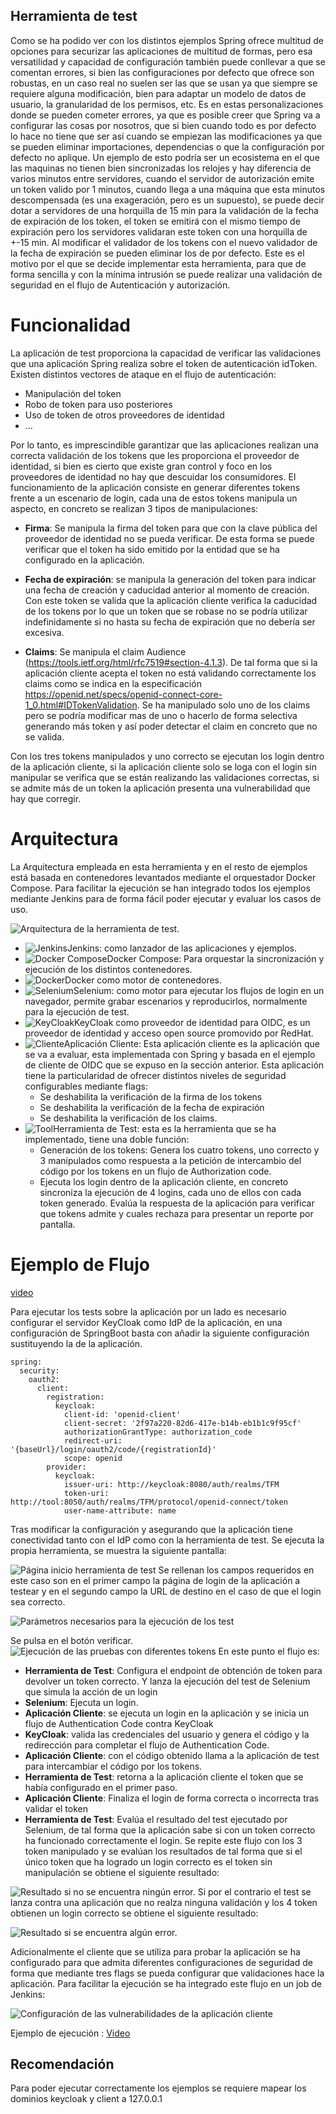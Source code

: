 ## Herramienta de test

Como se ha podido ver con los distintos ejemplos Spring ofrece multitud de opciones para securizar las aplicaciones de multitud de formas, pero esa versatilidad y capacidad de configuración también puede conllevar a que se comentan errores, si bien las configuraciones por defecto que ofrece son robustas, en un caso real no suelen ser las que se usan ya que siempre se requiere alguna modificación, bien para adaptar un modelo de datos de usuario, la granularidad de los permisos, etc.
Es en estas personalizaciones donde se pueden cometer errores, ya que es posible creer que Spring va a configurar las cosas por nosotros, que si bien cuando todo es por defecto lo hace no tiene que ser así cuando se empiezan las modificaciones ya que se pueden eliminar importaciones, dependencias o que la configuración por defecto no aplique. Un ejemplo de esto podría ser un ecosistema en el que las maquinas no tienen bien sincronizadas los relojes y hay diferencia de varios minutos entre servidores, cuando el servidor de autorización emite un token valido por 1 minutos, cuando llega a una máquina que esta  minutos descompensada (es una exageración, pero es un supuesto), se puede decir dotar a servidores de una horquilla de 15 min para la validación de la fecha de expiración de los token, el token se emitirá con el mismo tiempo de expiración pero los servidores validaran este token con una horquilla de +-15 min. Al modificar el validador de los tokens con el nuevo validador de la fecha de expiración se pueden eliminar los de por defecto.
Este es el motivo por el que se decide implementar esta herramienta, para que de forma sencilla y con la mínima intrusión se puede realizar una validación de seguridad en el flujo de Autenticación y autorización.

# Funcionalidad
La aplicación de test proporciona la capacidad de verificar las validaciones que una aplicación Spring realiza sobre el token de autenticación idToken. 
Existen distintos vectores de ataque en el flujo de autenticación:

* Manipulación del token
* Robo de token para uso posteriores
* Uso de token de otros proveedores de identidad
* …

Por lo tanto, es imprescindible garantizar que las aplicaciones realizan una correcta validación de los tokens que les proporciona el proveedor de identidad, si bien es cierto que existe gran control y foco en los proveedores de identidad no hay que descuidar los consumidores. 
El funcionamiento de la aplicación consiste en generar diferentes tokens frente a un escenario de login, cada una de estos tokens manipula un aspecto, en concreto se realizan 3 tipos de manipulaciones:

* **Firma**: Se manipula la firma del token para que con la clave pública del proveedor de identidad no se pueda verificar. De esta forma se puede verificar que el token ha sido emitido por la entidad que se ha configurado en la aplicación.

* **Fecha de expiración**: se manipula la generación del token para indicar una fecha de creación y caducidad anterior al momento de creación. Con este token se valida que la aplicación cliente verifica la caducidad de los tokens por lo que un token que se robase no se podría utilizar indefinidamente si no hasta su fecha de expiración que no debería ser excesiva.

* **Claims**: Se manipula el claim Audience (https://tools.ietf.org/html/rfc7519#section-4.1.3). De tal forma que si la aplicación cliente acepta el token no está validando correctamente los claims como se indica en la especificación https://openid.net/specs/openid-connect-core-1_0.html#IDTokenValidation. Se ha manipulado solo uno de los claims pero se podría modificar mas de uno o hacerlo de forma selectiva generando más token y así poder detectar el claim en concreto que no se valida.

Con los tres tokens manipulados y uno correcto se ejecutan los login dentro de la aplicación cliente, si la aplicación cliente solo se loga con el login sin manipular se verifica que se están realizando las validaciones correctas, si se admite más de un token la aplicación presenta una vulnerabilidad que hay que corregir.

# Arquitectura
La Arquitectura empleada en esta herramienta y en el resto de ejemplos está basada en contenedores levantados mediante el orquestador Docker Compose. Para facilitar la ejecución se han integrado todos los ejemplos mediante Jenkins para de forma fácil poder ejecutar y evaluar los casos de uso.

![Arquitectura de la herramienta de test.](./doc/Img01.png)

* ![Jenkins](./doc/jenkinsIcon.png)Jenkins: como lanzador de las aplicaciones y ejemplos.
* ![Docker Compose](./doc/dockerComposeIcon.png)Docker Compose: Para orquestar la sincronización y ejecución de los distintos contenedores.
* ![Docker](./doc/dockerIcon.png)Docker como motor de contenedores.
* ![Selenium](./doc/seleniumIcon.png)Selenium: como motor para ejecutar los flujos de login en un navegador, permite grabar escenarios y reproducirlos, normalmente para la ejecución de test.
* ![KeyCloak](./doc/keyCloakIcon.png)KeyCloak como proveedor de identidad para OIDC, es un proveedor de identidad y acceso open source promovido por RedHat.
* ![Cliente](./doc/ClIcon.png)Aplicación Cliente: Esta aplicación cliente es la aplicación que se va a evaluar, esta implementada con Spring y basada en el ejemplo de cliente de OIDC que se expuso en la sección anterior. Esta aplicación tiene la particularidad de ofrecer distintos niveles de seguridad configurables mediante flags:
    * Se deshabilita la verificación de la firma de los tokens
	* Se deshabilita la verificación de la fecha de expiración
	* Se deshabilita la verificación de los claims.
* ![Tool](./doc/toolIcon.png)Herramienta de Test: esta es la herramienta que se ha implementado, tiene una doble función:
    * Generación de los tokens: Genera los cuatro tokens, uno correcto y 3 manipulados como respuesta a la petición de intercambio del código por los tokens en un flujo de Authorization code.
    * Ejecuta los login dentro de la aplicación cliente, en concreto sincroniza la ejecución de 4 logins, cada uno de ellos con cada token generado. Evalúa la respuesta de la aplicación para verificar que tokens admite y cuales rechaza para presentar un reporte por pantalla.

# Ejemplo de Flujo
[video](./doc/Flujo.mp4)

Para ejecutar los tests sobre la aplicación por un lado es necesario configurar el servidor KeyCloak como IdP de la aplicación, en una configuración de SpringBoot basta con añadir la siguiente configuración sustituyendo la de la aplicación.

````
spring:
  security:
    oauth2:
      client:
        registration:
          keycloak:
            client-id: 'openid-client'
            client-secret: '2f97a220-82d6-417e-b14b-eb1b1c9f95cf'
            authorizationGrantType: authorization_code
            redirect-uri: '{baseUrl}/login/oauth2/code/{registrationId}'
            scope: openid
        provider:
          keycloak:
            issuer-uri: http://keycloak:8080/auth/realms/TFM
            token-uri: http://tool:8050/auth/realms/TFM/protocol/openid-connect/token
            user-name-attribute: name
````
Tras modificar la configuración y asegurando que la aplicación tiene conectividad tanto con el IdP como con la herramienta de test. Se ejecuta la propia herramienta, se muestra la siguiente pantalla:
 
![Página inicio herramienta de test](./doc/tool01.png)
Se rellenan los campos requeridos en este caso son en el primer campo la página de login de la aplicación a testear y en el segundo campo la URL de destino en el caso de que el login sea correcto.

![Parámetros necesarios para la ejecución de los test](./doc/tool02.png)

Se pulsa en el botón verificar.  
![Ejecución de las pruebas con diferentes tokens](./doc/tool03.png)
En este punto el flujo es:
* **Herramienta de Test**: Configura el endpoint de obtención de token para devolver un token correcto. Y lanza la ejecución del test de Selenium que simula la acción de un login
* **Selenium**: Ejecuta un login.
* **Aplicación Cliente**: se ejecuta un login en la aplicación y se inicia un flujo de Authentication Code contra KeyCloak
* **KeyCloak**: valida las credenciales del usuario y genera el código y la redirección para completar el flujo de Authentication Code.
* **Aplicación Cliente**: con el código obtenido llama a la aplicación de test para intercambiar el código por los tokens.
* **Herramienta de Test**: retorna a la aplicación cliente el token que se había configurado en el primer paso.
* **Aplicación Cliente**: Finaliza el login de forma correcta o incorrecta tras validar el token
* **Herramienta de Test**: Evalúa el resultado del test ejecutado por Selenium, de tal forma que la aplicación sabe si con un token correcto ha funcionado correctamente el login. Se repite este flujo con los 3 token manipulado y se evalúan los resultados de tal forma que si el único token que ha logrado un login correcto es el token sin manipulación se obtiene el siguiente resultado:
 
![Resultado si no se encuentra ningún error.](./doc/tool04.png)
Si por el contrario el test se lanza contra una aplicación que no realza ninguna validación y los 4 token obtienen un login correcto se obtiene el siguiente resultado:

 
![Resultado si se encuentra algún error.](./doc/tool05.png)

Adicionalmente el cliente que se utiliza para probar la aplicación se ha configurado para que admita diferentes configuraciones de seguridad de forma que mediante tres flags se pueda configurar que validaciones hace la aplicación. Para facilitar la ejecución se ha integrado este flujo en un job de Jenkins:
 
![Configuración de las vulnerabilidades de la aplicación cliente](./doc/tool06.png)

Ejemplo de ejecución : [Video](./doc/Tool.m4v)

## Recomendación
Para poder ejecutar correctamente los ejemplos se requiere mapear los dominios keycloak y client a 127.0.0.1
